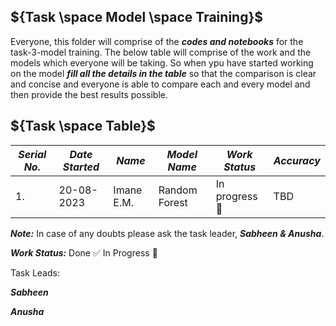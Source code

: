 ## ${Task \space Model \space Training}$

Everyone, this folder will comprise of the ***codes and notebooks*** for the task-3-model training. The below table will comprise of the work and the models which everyone will
be taking. So when ypu have started working on the model ***fill all the details in the table*** so that the comparison is clear and concise and everyone is able to compare each
and every model and then provide the best results possible.


## ${Task \space Table}$

| ***Serial No.*** | ***Date Started*** | ***Name*** | ***Model Name*** | ***Work Status*** | ***Accuracy*** |
|-|-|-|-|-|-|
| 1. | 20-08-2023 | Imane E.M. | Random Forest | In progress :construction: | TBD |


***Note:*** In case of any doubts please ask the task leader, ***Sabheen & Anusha***.

***Work Status:***
Done :white_check_mark:
In Progress :construction:

Task Leads:

***Sabheen***

***Anusha***
